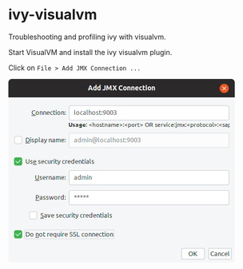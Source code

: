# ivy-visualvm

Troubleshooting and profiling ivy with visualvm.

Start VisualVM and install the ivy visualvm plugin.

Click on `File > Add JMX Connection ...`

![Add new JMX Connection](create-jmx-connection.png)
